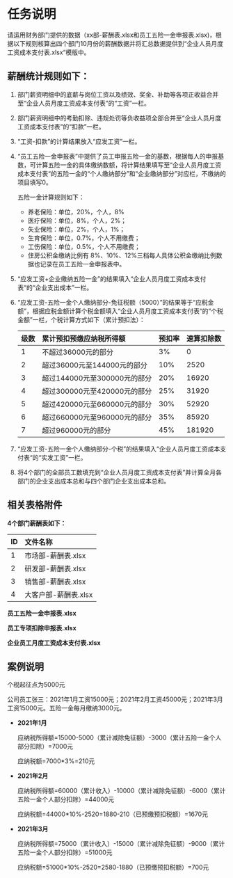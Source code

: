 # 任务说明
请运用财务部门提供的数据（xx部-薪酬表.xlsx和员工五险一金申报表.xlsx)，根据以下规则核算出四个部门10月份的薪酬数据并将汇总数据提供到“企业人员月度工资成本支付表.xlsx“模版中。

## 薪酬统计规则如下：
1. 部门薪资明细中的底薪与岗位工资以及绩效、奖金、补助等各项正收益合并至“企业人员月度工资成本支付表”的“工资”一栏。
2. 部门薪资明细中的考勤扣除、违规处罚等负收益项全部合并至“企业人员月度工资成本支付表”的“扣款”一栏。
3. “工资-扣款”的计算结果放入“应发工资”一栏。
4. “员工五险一金申报表”中提供了员工申报五险一金的基数，根据每人的申报基数，可计算五险一金的具体缴纳数额，将计算结果填写至“企业人员月度工资成本支付表“的五险一金的“个人缴纳部分”和“企业缴纳部分”对应栏，不缴纳的项目填写0。

    五险一金计算规则如下：
    -	养老保险：单位，20%，个人，8%
    -	医疗保险：单位，8%，个人，2%；
    -	失业保险：单位，2%，个人，1%；
    -	生育保险：单位，0.7%，个人不用缴费；
    -	工伤保险：单位，0.5%，个人不用缴费；
    -	住房公积金缴纳比例有 8%、10%、12%三档每人具体公积金缴纳比例数据也记录在员工五险一金申报表中。
    
5. “应发工资+企业缴纳五险一金”的结果填入“企业人员月度工资成本支付表“的“企业支出成本”一栏。
6. “应发工资-五险一金个人缴纳部分-免征税额（5000）”的结果等于“应税金额”，根据应税金额计算个税金额填入“企业人员月度工资成本支付表“的“个税金额”一栏，个税计算方式如下（累计预扣法）：

    |级数 |累计预扣预缴应纳税所得额 |预扣率 |速算扣除数 |
    |:----  |:----- |:----- |:----- |
    |1 |不超过36000元的部分 |3% |0 |
    |2 |超过36000元至144000元的部分 |10% |2520 |
    |3 |超过144000元至300000元的部分 |20% |16920 |
    |4 |超过300000元至420000元的部分 |25% |31920 |
    |5 |超过420000元至660000元的部分 |30% |52920 |
    |6 |超过660000元至960000元的部分 |35% |85920 |
    |7 |超过960000元的部分 |45% |181920 |

7. “应发工资-五险一金个人缴纳部分-个税”的结果填入“企业人员月度工资成本支付表“的“实发工资”一栏。
8. 将4个部门的全部员工数填充到“企业人员月度工资成本支付表”并计算全月各部门的企业支出成本总和与四个部门企业支出成本总和。

## 相关表格附件
**4个部门薪酬表如下：**

|ID    | 文件名称  |
|:----  |:----- |
|1 |市场部-薪酬表.xlsx |
|2 |研发部-薪酬表.xlsx |
|3 |销售部-薪酬表.xlsx |
|4 |大客户部-薪酬表.xlsx |

**员工五险一金申报表.xlsx**

**员工专项扣除申报表.xlsx**

**企业员工月度工资成本支付表.xlsx**

## 案例说明
个税起征点为5000元

公司员工张三：2021年1月工资15000元；2021年2月工资45000元；2021年3月工资15000元。五险一金每月缴纳3000元。

- **2021年1月**

    应纳税所得额=15000-5000（累计减除免征额）-3000（累计五险一金个人部分扣除）=7000元

    应纳税额=7000*3%=210元

- **2021年2月**

    应纳税所得额=60000（累计收入）-10000（累计减除免征额）-6000（累计五险一金个人部分扣除）=44000元

    应纳税额=44000*10%-2520=1880-210（已预缴预扣税额）=1670元

- **2021年3月**

    应纳税所得额=75000（累计收入）-15000（累计减除免征额）-9000（累计五险一金个人部分扣除）=51000元

    应纳税额=51000*10%-2520=2580-1880（已预缴预扣税额）=700元
